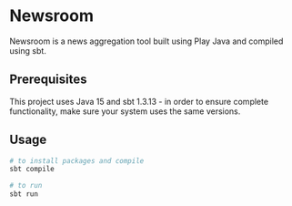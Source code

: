 # Newsroom

Newsroom is a news aggregation tool built using Play Java and compiled using sbt.

## Prerequisites

This project uses Java 15 and sbt 1.3.13 - in order to ensure complete functionality, make sure your system uses the same versions. 

## Usage

```bash
# to install packages and compile
sbt compile

# to run
sbt run
```
